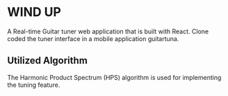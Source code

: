 # WIND UP

A Real-time Guitar tuner web application that is built with React.
Clone coded the tuner interface in a mobile application guitartuna.

## Utilized Algorithm

The Harmonic Product Spectrum (HPS) algorithm is used for implementing the tuning feature.

